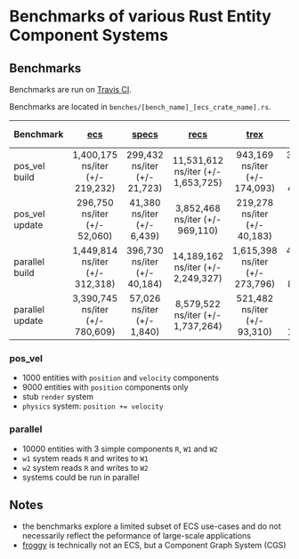 # Benchmarks of various Rust Entity Component Systems

## Benchmarks
Benchmarks are run on [Travis CI](https://travis-ci.org/lschmierer/ecs_bench/).

Benchmarks are located in `benches/[bench_name]_[ecs_crate_name].rs`.

 Benchmark       | [ecs]                 | [specs]                 | [recs]                 | [trex]                 | [calx-ecs]                 | [froggy]                 | [constellation]
 --------------- |:---------------------:|:-----------------------:|:----------------------:|:----------------------:|:--------------------------:|:------------------------:|:--------------------------------:
 pos_vel build   | 1,400,175 ns/iter (+/- 219,232)   | 299,432 ns/iter (+/- 21,723)   | 11,531,612 ns/iter (+/- 1,653,725)   | 943,169 ns/iter (+/- 174,093)   | 306,408 ns/iter (+/- 49,593)   | 787,266 ns/iter (+/- 164,335)   | 293,114 ns/iter (+/- 43,732)
 pos_vel update  | 296,750 ns/iter (+/- 52,060)  | 41,380 ns/iter (+/- 6,439)  | 3,852,468 ns/iter (+/- 969,110)  | 219,278 ns/iter (+/- 40,183)  | 19,123 ns/iter (+/- 5,586)  | 14,661 ns/iter (+/- 2,449)  | 9,019 ns/iter (+/- 1,682)
 parallel build  | 1,449,814 ns/iter (+/- 312,318)  | 396,730 ns/iter (+/- 40,184)  | 14,189,162 ns/iter (+/- 2,249,327)  | 1,615,398 ns/iter (+/- 273,796)  | 442,755 ns/iter (+/- 88,803)  | 1,910,969 ns/iter (+/- 348,899)  | 512,111 ns/iter (+/- 351,107)
 parallel update | 3,390,745 ns/iter (+/- 780,609) | 57,026 ns/iter (+/- 1,840) | 8,579,522 ns/iter (+/- 1,737,264) | 521,482 ns/iter (+/- 93,310) | 76,538 ns/iter (+/- 17,799) | 65,100 ns/iter (+/- 5,861) | 164,824 ns/iter (+/- 29,927)

[ecs]: https://github.com/HeroesGrave/ecs-rs
[specs]: https://github.com/slide-rs/specs
[recs]: https://github.com/andybarron/rustic-ecs
[trex]: https://github.com/rcolinray/trex
[calx-ecs]: https://github.com/rsaarelm/calx-ecs
[froggy]: https://github.com/kvark/froggy
[constellation]: https://github.com/TomGillen/constellation/

### pos_vel
 * 1000 entities with `position` and `velocity` components
 * 9000 entities with `position` components only
 * stub `render` system
 * `physics` system: `position += velocity`

### parallel
 * 10000 entities with 3 simple components `R`, `W1` and `W2`
 * `w1` system reads `R` and writes to `W1`
 * `w2` system reads `R` and writes to `W2`
 * systems could be run in parallel

## Notes
 * the benchmarks explore a limited subset of ECS use-cases and do not necessarily reflect the peformance of large-scale applications
 * [froggy](https://github.com/kvark/froggy) is technically not an ECS, but a Component Graph System (CGS)
